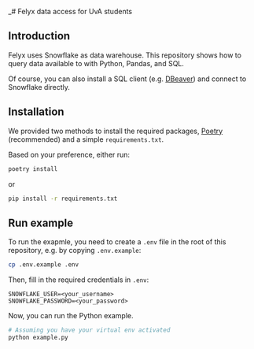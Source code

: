 _# Felyx data access for UvA students

## Introduction

Felyx uses Snowflake as data warehouse.
This repository shows how to query data available to
with Python, Pandas, and SQL.

Of course, you can also install a SQL client (e.g. [DBeaver](https://dbeaver.io/)) 
and connect to Snowflake directly.

## Installation

We provided two methods to install the required packages, 
[Poetry](https://python-poetry.org) (recommended) and a simple `requirements.txt`.

Based on your preference, either run:

```bash
poetry install
```

or 

```bash
pip install -r requirements.txt
```


## Run example

To run the exapmle, you need to create  a `.env` file 
in the root of this repository, e.g. by copying `.env.example`:

```bash
cp .env.example .env
```

Then, fill in the required credentials in `.env`:

```
SNOWFLAKE_USER=<your_username>
SNOWFLAKE_PASSWORD=<your_password>
``` 

Now, you can run the Python example.

```bash
# Assuming you have your virtual env activated
python example.py
```
